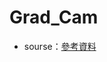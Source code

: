 # Grad_Cam
* sourse：[參考資料](https://medium.com/%E6%89%8B%E5%AF%AB%E7%AD%86%E8%A8%98/grad-cam-introduction-d0e48eb64adb)
